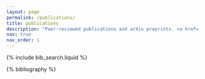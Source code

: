 ```yaml
---
layout: page
permalink: /publications/
title: publications
description: "Peer-reviewed publications and arXiv preprints. <a href='https://scholar.google.com/citations?user=NURGJAwAAAAJ'>Google Scholar</a> | <a href='https://orcid.org/0000-0002-1207-2752'>ORCID</a> | <a href='https://scirate.com/seokhyung.lee/papers'>SciRate</a>" 
nav: true
nav_order: 1
---
```


<!-- _pages/publications.md -->

<!-- Bibsearch Feature -->

{% include bib_search.liquid %}

<div class="publications">

{% bibliography %}

</div>
